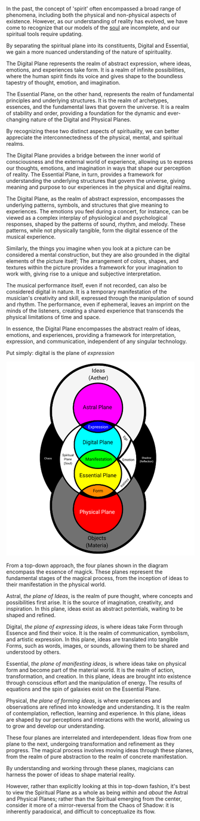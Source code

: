 In the past, the concept of 'spirit' often encompassed a broad range of phenomena, including both the physical and non-physical aspects of existence. However, as our understanding of reality has evolved, we have come to recognize that our models of the [soul](https://github.com/Az-Net/Proposals/blob/main/Occultism/Defining%20Soul.md) are incomplete, and our spiritual tools require updating.

By separating the spiritual plane into its constituents, Digital and Essential, we gain a more nuanced understanding of the nature of spirituality. 

The Digital Plane represents the realm of abstract expression, where ideas, emotions, and experiences take form. It is a realm of infinite possibilities, where the human spirit finds its voice and gives shape to the boundless tapestry of thought, emotion, and imagination.

The Essential Plane, on the other hand, represents the realm of fundamental principles and underlying structures. It is the realm of archetypes, essences, and the fundamental laws that govern the universe. It is a realm of stability and order, providing a foundation for the dynamic and ever-changing nature of the Digital and Physical Planes.

By recognizing these two distinct aspects of spirituality, we can better appreciate the interconnectedness of the physical, mental, and spiritual realms. 

The Digital Plane provides a bridge between the inner world of consciousness and the external world of experience, allowing us to express our thoughts, emotions, and imagination in ways that shape our perception of reality. 
The Essential Plane, in turn, provides a framework for understanding the underlying structures that govern the universe, giving meaning and purpose to our experiences in the physical and digital realms.

The Digital Plane, as the realm of abstract expression, encompasses the underlying patterns, symbols, and structures that give meaning to experiences. The emotions you feel during a concert, for instance, can be viewed as a complex interplay of physiological and psychological responses, shaped by the patterns of sound, rhythm, and melody. These patterns, while not physically tangible, form the digital essence of the musical experience.

Similarly, the things you imagine when you look at a picture can be considered a mental construction, but they are also grounded in the digital elements of the picture itself; The arrangement of colors, shapes, and textures within the picture provides a framework for your imagination to work with, giving rise to a unique and subjective interpretation.

The musical performance itself, even if not recorded, can also be considered digital in nature. It is a temporary manifestation of the musician's creativity and skill, expressed through the manipulation of sound and rhythm. The performance, even if ephemeral, leaves an imprint on the minds of the listeners, creating a shared experience that transcends the physical limitations of time and space.

In essence, the Digital Plane encompasses the abstract realm of ideas, emotions, and experiences, providing a framework for interpretation, expression, and communication, independent of any singular technology.

Put simply: digital is the plane of *expression*

![](https://github.com/Az-Net/Az-Net/blob/main/Pictures/Inspirations/Untitled3_20231118105557.png)

From a top-down approach, the four planes shown in the diagram encompass the essence of magick. These planes represent the fundamental stages of the magical process, from the inception of ideas to their manifestation in the physical world.

Astral, *the plane of Ideas*, is the realm of pure thought, where concepts and possibilities first arise. It is the source of imagination, creativity, and inspiration. In this plane, ideas exist as abstract potentials, waiting to be shaped and refined.

Digital, *the plane of expressing ideas*, is where ideas take Form through Essence and find their voice. It is the realm of communication, symbolism, and artistic expression. In this plane, ideas are translated into tangible Forms, such as words, images, or sounds, allowing them to be shared and understood by others.

Essential, *the plane of manifesting ideas*, is where ideas take on physical form and become part of the material world. It is the realm of action, transformation, and creation. In this plane, ideas are brought into existence through conscious effort and the manipulation of energy. The results of equations and the spin of galaxies exist on the Essential Plane.

Physical, *the plane of forming ideas*, is where experiences and observations are refined into knowledge and understanding. It is the realm of contemplation, reflection, learning and experience. In this plane, ideas are shaped by our perceptions and interactions with the world, allowing us to grow and develop our understanding.

These four planes are interrelated and interdependent. Ideas flow from one plane to the next, undergoing transformation and refinement as they progress. The magical process involves moving ideas through these planes, from the realm of pure abstraction to the realm of concrete manifestation.

By understanding and working through these planes, magicians can harness the power of ideas to shape material reality.

However, rather than explicitly looking at this in top-down fashion, it's best to view the Spiritual Plane as a whole as being *within* and *about* the Astral and Physical Planes; rather than the Spiritual emerging from the center, consider it more of a mirror-reversal from the Chaos of Shadow: it is inherently paradoxical, and difficult to conceptualize its flow.
